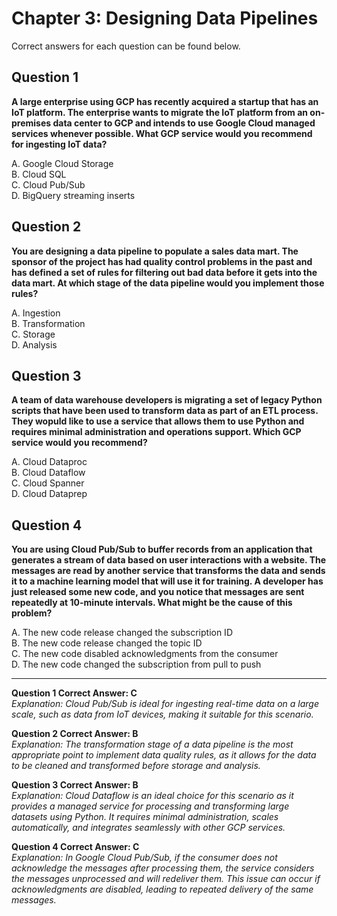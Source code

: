 # Chapter 3: Designing Data Pipelines

Correct answers for each question can be found below.

## Question 1

**A large enterprise using GCP has recently acquired a startup that has an IoT platform. The enterprise wants to migrate the IoT platform from an on-premises data center to GCP and intends to use Google Cloud managed services whenever possible. What GCP service would you recommend for ingesting IoT data?**

A. Google Cloud Storage  
B. Cloud SQL  
C. Cloud Pub/Sub  
D. BigQuery streaming inserts  


## Question 2

**You are designing a data pipeline to populate a sales data mart. The sponsor of the project has had quality control problems in the past and has defined a set of rules for filtering out bad data before it gets into the data mart. At which stage of the data pipeline would you implement those rules?**

A. Ingestion  
B. Transformation  
C. Storage  
D. Analysis  


## Question 3

**A team of data warehouse developers is migrating a set of legacy Python scripts that have been used to transform data as part of an ETL process. They wopuld like to use a service that allows them to use Python and requires minimal administration and operations support. Which GCP service would you recommend?**

A. Cloud Dataproc  
B. Cloud Dataflow  
C. Cloud Spanner  
D. Cloud Dataprep  


## Question 4

**You are using Cloud Pub/Sub to buffer records from an application that generates a stream of data based on user interactions with a website. The messages are read by another service that transforms the data and sends it to a machine learning model that will use it for training. A developer has just released some new code, and you notice that messages are sent repeatedly at 10-minute intervals. What might be the cause of this problem?**

A. The new code release changed the subscription ID  
B. The new code release changed the topic ID  
C. The new code disabled acknowledgments from the consumer  
D. The new code changed the subscription from pull to push  



---


**Question 1 Correct Answer: C**  
_Explanation: Cloud Pub/Sub is ideal for ingesting real-time data on a large scale, such as data from IoT devices, making it suitable for this scenario._

**Question 2 Correct Answer: B**  
_Explanation: The transformation stage of a data pipeline is the most appropriate point to implement data quality rules, as it allows for the data to be cleaned and transformed before storage and analysis._

**Question 3 Correct Answer: B**  
_Explanation: Cloud Dataflow is an ideal choice for this scenario as it provides a managed service for processing and transforming large datasets using Python. It requires minimal administration, scales automatically, and integrates seamlessly with other GCP services._

**Question 4 Correct Answer: C**  
_Explanation: In Google Cloud Pub/Sub, if the consumer does not acknowledge the messages after processing them, the service considers the messages unprocessed and will redeliver them. This issue can occur if acknowledgments are disabled, leading to repeated delivery of the same messages._